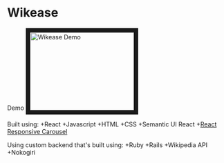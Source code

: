 # Wikease

Demo
<a href="http://www.youtube.com/watch?feature=player_embedded&v=cFUeiDuDIRg
" target="_blank"><img src="http://img.youtube.com/vi/cFUeiDuDIRg/0.jpg"
alt="Wikease Demo" width="240" height="180" border="10" /></a>

Built using:
+React
+Javascript
+HTML
+CSS
+Semantic UI React
+[React Responsive Carousel](http://react-responsive-carousel.js.org/)

Using custom backend that's built using:
+Ruby
+Rails
+Wikipedia API
+Nokogiri
